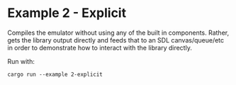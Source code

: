 # Example 2 - Explicit

Compiles the emulator without using any of the built in components.
Rather, gets the library output directly and feeds that to an SDL canvas/queue/etc
in order to demonstrate how to interact with the library directly.

Run with:
```
cargo run --example 2-explicit
```